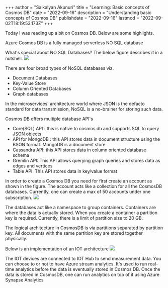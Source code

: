 +++
author = "Saikalyan Akunuri"
title = "Learning: Basic concepts of Cosmos DB"
date = "2022-09-16"
description = "Understanding basic concepts of Cosmos DB"
publishdate = "2022-09-16"
lastmod = "2022-09-02T18:19:53.173Z"
+++

Today I was reading up a bit on Cosmos DB. Below are some highlights.

Azure Cosmos DB is a fully managed serverless NO SQL database

What's special about NO SQL Databases?
The below figure describes it in a nutshell.
![](/images/post/understanding-cosmosdb-basics-2022-09-02-23-14-09.png)

There are four broad types of NoSQL databases viz.

- Document Databases
- Key-Value Store
- Column Oriented Databases
- Graph databases

In the microservices' architecture world where JSON is the defacto standard for data transmission, NoSQL is a no-brainer for storing such data.

Cosmos DB offers multiple database API's 

- Core(SQL) API : this is native to cosmos db and supports SQL to query JSON objects
- API for MongoDB : this API stores data in document structure using the BSON format. MongoDB is a document store 
- Cassandra API: this API stores data in column oriented database schema
- Gremlin API: This API allows querying graph queries and stores data as edges and vertices
- Table API: This API stores data in key/value format

In order to create a Cosmos DB you need for first create an account as shown in the figure.
The account acts like a collection for all the CosmosDB databases. Currently, one can create a max of 50 accounts under one subscription.
![](/images/post/understanding-cosmosdb-basics-2022-09-02-23-29-52.png)

The databases act like a namespace to group containers. Containers are where the data is actually stored. When you create a container a partition key is required. Currently, there is a limit of partition size to 20 GB.

The logical architecture in CosmosDB is via partitions separated by partition key. All documents with the same partition key are stored together physically.

Below is an implementation of an IOT architecture
![](/images/post/understanding-cosmosdb-basics-2022-09-02-23-39-39.png)

The IOT devices are connected to IOT Hub to send measurement data. You can choose to or not to have Azure stream analytics. It's used to run real-time analytics before the data is eventually stored in Cosmos DB. Once the data is stored in CosmosDB, one can run analytics on top of it using Azure Synapse Analytics